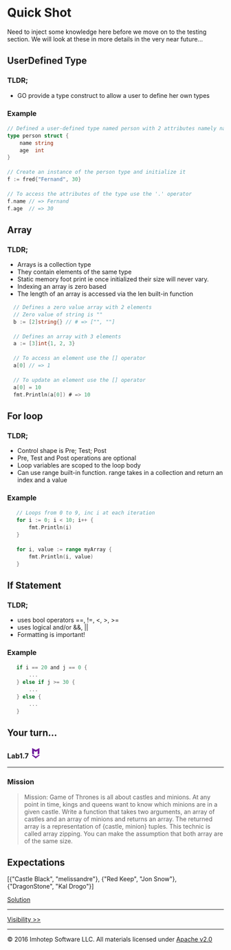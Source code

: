 # Quick Shot

Need to inject some knowledge here before we move on to the testing section.
We will look at these in more details in the very near future...

## UserDefined Type

### TLDR;

* GO provide a type construct to allow a user to define her own types

### Example

```go
// Defined a user-defined type named person with 2 attributes namely name and age for type string and int
type person struct {
    name string
    age  int
}

// Create an instance of the person type and initialize it
f := fred{"Fernand", 30}

// To access the attributes of the type use the '.' operator
f.name // => Fernand
f.age  // => 30
```

## Array

### TLDR;
* Arrays is a collection type
* They contain elements of the same type
* Static memory foot print ie once initialized their size will never vary.  
* Indexing an array is zero based
* The length of an array is accessed via the len built-in function

```go
  // Defines a zero value array with 2 elements
  // Zero value of string is ""
  b := [2]string{} // # => ["", ""]

  // Defines an array with 3 elements
  a := [3]int{1, 2, 3}

  // To access an element use the [] operator
  a[0] // => 1

  // To update an element use the [] operator
  a[0] = 10
  fmt.Println(a[0]) # => 10
```

## For loop

### TLDR;
* Control shape is Pre; Test; Post
* Pre, Test and Post operations are optional
* Loop variables are scoped to the loop body
* Can use range built-in function. range takes in a collection and return an index and a value

### Example

```go
   // Loops from 0 to 9, inc i at each iteration
   for i := 0; i < 10; i++ {
       fmt.Println(i)
   }  

   for i, value := range myArray {
       fmt.Println(i, value)
   }
```

## If Statement

### TLDR;
* uses bool operators ==, !=, <, >, >=
* uses logical and/or &&, ||
* Formatting is important!

### Example

```go 
   if i == 20 and j == 0 {
       ...
   } else if j >= 30 {
       ...
   } else {
       ...
   }
```

## Your turn...

### Lab1.7 ![alt text](https://github.com/adam-p/markdown-here/raw/master/src/common/images/icon24.png "Lab1.7") 
---

### Mission

> Mission: Game of Thrones is all about castles and minions.
> At any point in time, kings and queens want to know which minions are
> in a given castle. Write a function that takes two arguments, an array 
> of castles and an array of minions and returns an array. The returned array 
> is a representation of {castle, minion} tuples. This technic is called array zipping.
> You can make the assumption that both array are of the same size.

## Expectations

[{"Castle Black", "melissandre"}, {"Red Keep", "Jon Snow"}, {"DragonStone", "Kal Drogo"}]                                                                  

[Solution](https://play.golang.org/p/LvmSSVk481)

---
[Visibility >>](1.08_visibility.md)

---
© 2016 Imhotep Software LLC. All materials licensed under [Apache v2.0](http://www.apache.org/licenses/LICENSE-2.0)